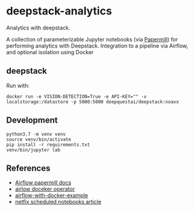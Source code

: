 # deepstack-analytics
Analytics with deepstack.

A collection of parameterizable Jupyter notebooks (via [Papermill](https://papermill.readthedocs.io/en/latest/)) for performing analytics with Deepstack. Integration to a pipeline via Airflow, and optional isolation using Docker

## deepstack
Run with:
```
docker run -e VISION-DETECTION=True -e API-KEY="" -v localstorage:/datastore -p 5000:5000 deepquestai/deepstack:noavx
```

## Development
```
python3.7 -m venv venv
source venv/bin/activate
pip install -r requirements.txt
venv/bin/jupyter lab
```

## References
* [Airflow papermill docs](https://airflow.readthedocs.io/en/stable/howto/operator/papermill.html)
* [airlow doceker operator](https://airflow.apache.org/docs/stable/_api/airflow/operators/docker_operator/index.html)
* [airflow-with-docker-example](https://medium.com/@tomaszdudek/yet-another-scalable-apache-airflow-with-docker-example-setup-84775af5c451)
* [netfix scheduled notebooks article](https://netflixtechblog.com/scheduling-notebooks-348e6c14cfd6)
